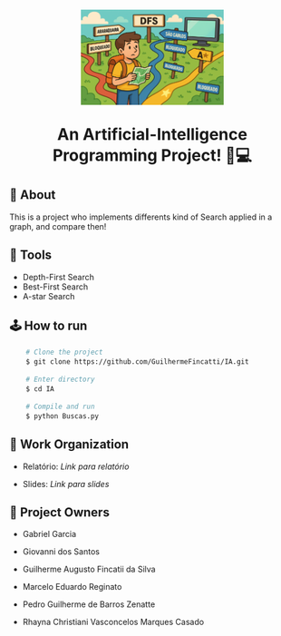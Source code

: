 <h1 align="center">
    <img src = "./imgs/Wallpaper.png" style="width: 50%;"/>
    <p> An Artificial-Intelligence Programming Project! 🧠💻 </p>
</h1>

## 🚨 About

This is a project who implements differents kind of Search applied in a graph, and compare then!

## 🔨 Tools

- Depth-First Search
- Best-First Search
- A-star Search

## 🕹️ How to run

```bash
    # Clone the project
    $ git clone https://github.com/GuilhermeFincatti/IA.git

```

```bash
    # Enter directory
    $ cd IA
```

```bash
    # Compile and run
    $ python Buscas.py

```

## 📄 Work Organization

- Relatório: *Link para relatório*

- Slides: *Link para slides*


## 👥 Project Owners

- Gabriel Garcia

- Giovanni dos Santos

- Guilherme Augusto Fincatii da Silva

- Marcelo Eduardo Reginato

- Pedro Guilherme de Barros Zenatte

- Rhayna Christiani Vasconcelos Marques Casado